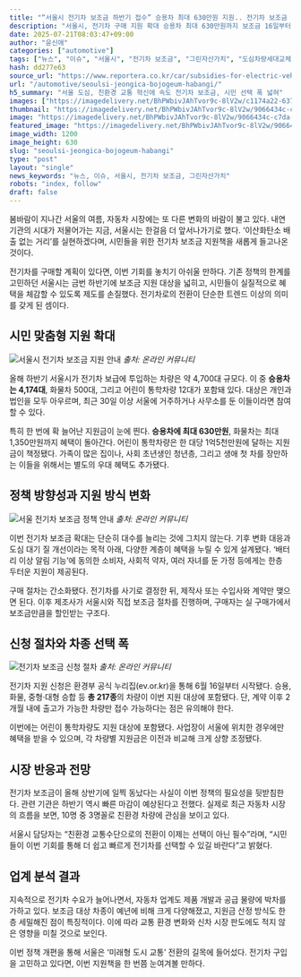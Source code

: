 ```yaml
---
title: "“서울시 전기차 보조금 하반기 접수” 승용차 최대 630만원 지원.. 전기차 보조금 217종 차량"
description: "서울시, 전기차 구매 지원 확대 승용차 최대 630만원까지 보조금 16일부터 온라인 접수 시작 ..."
date: 2025-07-21T08:03:47+09:00
author: "윤신애"
categories: ["automotive"]
tags: ["뉴스", "이슈", "서울시", "전기차 보조금", "그린자산가치", "도심차량세대교체"]
hash: dd277e63
source_url: "https://www.reportera.co.kr/car/subsidies-for-electric-vehicles/"
url: "/automotive/seoulsi-jeongica-bojogeum-habangi/"
h5_summary: "서울 도심, 친환경 교통 혁신에 속도 전기차 보조금, 시민 선택 폭 넓혀"
images: ["https://imagedelivery.net/BhPWbivJAhTvor9c-8lV2w/c1174a22-6374-4f0e-cfea-d58cea133400/public", "https://imagedelivery.net/BhPWbivJAhTvor9c-8lV2w/49b6f8d8-e47d-46fc-da9e-19853eab3600/public", "https://imagedelivery.net/BhPWbivJAhTvor9c-8lV2w/9066434c-c7da-441e-c964-f97a487a1800/public", "https://imagedelivery.net/BhPWbivJAhTvor9c-8lV2w/a6413022-d71e-49ee-3fc8-540c28ff3500/public"]
thumbnail: "https://imagedelivery.net/BhPWbivJAhTvor9c-8lV2w/9066434c-c7da-441e-c964-f97a487a1800/public"
image: "https://imagedelivery.net/BhPWbivJAhTvor9c-8lV2w/9066434c-c7da-441e-c964-f97a487a1800/public"
featured_image: "https://imagedelivery.net/BhPWbivJAhTvor9c-8lV2w/9066434c-c7da-441e-c964-f97a487a1800/public"
image_width: 1200
image_height: 630
slug: "seoulsi-jeongica-bojogeum-habangi"
type: "post"
layout: "single"
news_keywords: "뉴스, 이슈, 서울시, 전기차 보조금, 그린자산가치"
robots: "index, follow"
draft: false
---
```


봄바람이 지나간 서울의 여름, 자동차 시장에는 또 다른 변화의 바람이 불고 있다. 내연기관의 시대가 저물어가는 지금, 서울시는 한걸음 더 앞서나가기로 했다. ‘이산화탄소 배출 없는 거리’를 실현하겠다며, 시민들을 위한 전기차 보조금 지원책을 새롭게 들고나온 것이다.

전기차를 구매할 계획이 있다면, 이번 기회를 놓치기 아쉬울 만하다. 기존 정책의 한계를 고민하던 서울시는 금번 하반기에 보조금 지원 대상을 넓히고, 시민들이 실질적으로 혜택을 체감할 수 있도록 제도를 손질했다. 전기차로의 전환이 단순한 트렌드 이상의 의미를 갖게 된 셈이다.

## 시민 맞춤형 지원 확대

![서울시 전기차 보조금 지원 안내](https://imagedelivery.net/BhPWbivJAhTvor9c-8lV2w/49b6f8d8-e47d-46fc-da9e-19853eab3600/public)
*출처: 온라인 커뮤니티*


올해 하반기 서울시가 전기차 보급에 투입하는 차량은 약 4,700대 규모다. 이 중 **승용차는 4,174대**, 화물차 500대, 그리고 어린이 통학차량 12대가 포함돼 있다. 대상은 개인과 법인을 모두 아우르며, 최근 30일 이상 서울에 거주하거나 사무소를 둔 이들이라면 참여할 수 있다.

특히 한 번에 확 늘어난 지원금이 눈에 띈다. **승용차에 최대 630만원**, 화물차는 최대 1,350만원까지 혜택이 돌아간다. 어린이 통학차량은 한 대당 1억5천만원에 달하는 지원금이 책정됐다. 가족이 많은 집이나, 사회 초년생인 청년층, 그리고 생애 첫 차를 장만하는 이들을 위해서는 별도의 우대 혜택도 추가됐다.

## 정책 방향성과 지원 방식 변화

![서울 전기차 보조금 정책 안내](https://imagedelivery.net/BhPWbivJAhTvor9c-8lV2w/c1174a22-6374-4f0e-cfea-d58cea133400/public)
*출처: 온라인 커뮤니티*


이번 전기차 보조금 확대는 단순히 대수를 늘리는 것에 그치지 않는다. 기후 변화 대응과 도심 대기 질 개선이라는 목적 아래, 다양한 계층이 혜택을 누릴 수 있게 설계됐다. ‘배터리 이상 알림 기능’에 동의한 소비자, 사회적 약자, 여러 자녀를 둔 가정 등에게는 한층 두터운 지원이 제공된다.

구매 절차는 간소화됐다. 전기차를 사기로 결정한 뒤, 제작사 또는 수입사와 계약만 맺으면 된다. 이후 제조사가 서울시와 직접 보조금 절차를 진행하며, 구매자는 실 구매가에서 보조금만큼을 할인받는 구조다.

## 신청 절차와 차종 선택 폭

![전기차 보조금 신청 절차](https://imagedelivery.net/BhPWbivJAhTvor9c-8lV2w/a6413022-d71e-49ee-3fc8-540c28ff3500/public)
*출처: 온라인 커뮤니티*


전기차 지원 신청은 환경부 공식 누리집(ev.or.kr)을 통해 6월 16일부터 시작됐다. 승용, 화물, 중형·대형 승합 등 **총 217종**의 차량이 이번 지원 대상에 포함됐다. 단, 계약 이후 2개월 내에 출고가 가능한 차량만 접수 가능하다는 점은 유의해야 한다.

이번에는 어린이 통학차량도 지원 대상에 포함됐다. 사업장이 서울에 위치한 경우에만 혜택을 받을 수 있으며, 각 차량별 지원금은 이전과 비교해 크게 상향 조정됐다.

## 시장 반응과 전망

전기차 보조금이 올해 상반기에 일찍 동났다는 사실이 이번 정책의 필요성을 뒷받침한다. 관련 기관은 하반기 역시 빠른 마감이 예상된다고 전했다. 실제로 최근 자동차 시장의 흐름을 보면, 10명 중 3명꼴로 친환경 차량에 관심을 보이고 있다.

서울시 담당자는 “친환경 교통수단으로의 전환이 이제는 선택이 아닌 필수”라며, “시민들이 이번 기회를 통해 더 쉽고 빠르게 전기차를 선택할 수 있길 바란다”고 밝혔다.

## 업계 분석 결과

지속적으로 전기차 수요가 늘어나면서, 자동차 업계도 제품 개발과 공급 물량에 박차를 가하고 있다. 보조금 대상 차종이 예년에 비해 크게 다양해졌고, 지원금 산정 방식도 한층 세밀해진 점이 특징적이다. 이에 따라 교통 환경 변화와 신차 시장 판도에도 적지 않은 영향을 미칠 것으로 보인다.

이번 정책 개편을 통해 서울은 ‘미래형 도시 교통’ 전환의 길목에 들어섰다. 전기차 구입을 고민하고 있다면, 이번 지원책을 한 번쯤 눈여겨볼 만하다.
